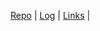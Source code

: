 
[Repo](https://github.com/kanziebub/os212) | 
[Log](https://kanziebub/os212/blob/main/TXT/mylog.txt) | 
[Links](https://kanziebub/os212/LINKS) | 